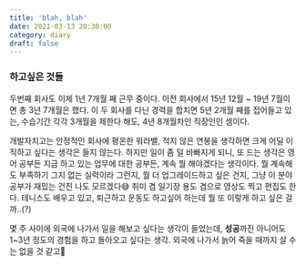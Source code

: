```yaml
---
title: 'blah, blah'
date: 2021-03-13 20:30:00
category: diary
draft: false
---
```


### 하고싶은 것들
 두번째 회사도 이제 1년 7개월 째 근무 중이다. 이전 회사에서 15년 12월 ~ 19년 7월이면 총 3년 7개월은 했다. 이 두 회사를 다닌 경력을 합치면 5년 2개월 째를 접어들고 있는, 수습기간 각각 3개월을 제한다 해도, 4년 8개월차인 직장인인 셈이다.


 개발자치고는 안정적인 회사에 평온한 워라밸, 적지 않은 연봉을 생각하면 크게 어딜 이직하고 싶다는 생각은 들지 않는다. 하지만 일이 좀 덜 바빠지게 되니, 또 드는 생각은 영어 공부든 지금 하고 있는 업무에 대한 공부든, 계속 뭘 해야겠다는 생각이다. 뭘 계속해도 부족하기 그지 없는 실력이라 그런지, 뭘 더 업그레이드하고 싶은 건지, 그냥 이 분야 공부가 재밌는 건진 나도 모르겠다😅 취미 겸 일기장 용도 겸으로 영상도 찍고 편집도 한다. 테니스도 배우고 있고, 퇴근하고 운동도 하고싶어 하는데 뭘 또 이렇게 하고 싶은 걸까..(?)


 몇 주 사이에 외국에 나가서 일을 해보고 싶다는 생각이 들었는데, **성공**까진 아니어도 1~3년 정도의 경험을 하고 돌아오고 싶다는 생각. 외국에 나가서 늙어 죽을 때까지 살 수는 없을 것 같고🥺
